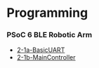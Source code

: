 # Programming

### PSoC 6 BLE Robotic Arm

-   [2-1a-BasicUART](.topics/psoc6-ble/2-1a-BasicUART)
-   [2-1b-MainController](.topics/2-1b-MainController)
